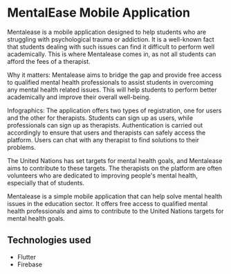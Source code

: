 # MentalEase Mobile Application

Mentalease is a mobile application designed to help students who are struggling with psychological trauma or addiction. It is a well-known fact that students dealing with such issues can find it difficult to perform well academically. This is where Mentalease comes in, as not all students can afford the fees of a therapist.

Why it matters: Mentalease aims to bridge the gap and provide free access to qualified mental health professionals to assist students in overcoming any mental health related issues. This will help students to perform better academically and improve their overall well-being.

Infographics: The application offers two types of registration, one for users and the other for therapists. Students can sign up as users, while professionals can sign up as therapists. Authentication is carried out accordingly to ensure that users and therapists can safely access the platform. Users can chat with any therapist to find solutions to their problems.

The United Nations has set targets for mental health goals, and Mentalease aims to contribute to these targets. The therapists on the platform are often volunteers who are dedicated to improving people's mental health, especially that of students.

Mentalease is a simple mobile application that can help solve mental health issues in the education sector. It offers free access to qualified mental health professionals and aims to contribute to the United Nations targets for mental health goals.


## Technologies used
- Flutter
- Firebase
